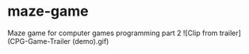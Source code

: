 # maze-game
Maze game for computer games programming part 2
![Clip from trailer](CPG-Game-Trailer (demo).gif)
